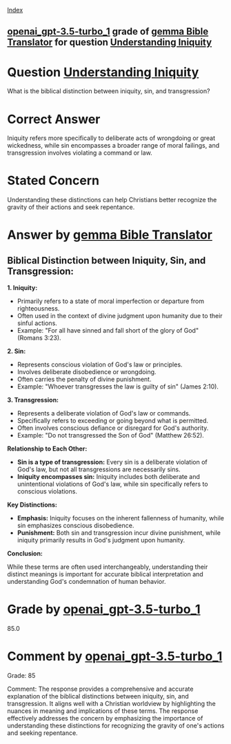
[Index](../../../../index.md)
## [openai_gpt-3.5-turbo_1](../../../grading_models/openai_gpt-3.5-turbo_1.md) grade of [gemma Bible Translator](../../../answering_models/gemma_Bible_Translator.md) for question [Understanding Iniquity](../../../questions/Understanding_Iniquity.md)

# Question [Understanding Iniquity](../../../questions/Understanding_Iniquity.md)
What is the biblical distinction between iniquity, sin, and transgression?

# Correct Answer
Iniquity refers more specifically to deliberate acts of wrongdoing or great wickedness, while sin encompasses a broader range of moral failings, and transgression involves violating a command or law.

# Stated Concern
Understanding these distinctions can help Christians better recognize the gravity of their actions and seek repentance.

# Answer by [gemma Bible Translator](../../../answering_models/gemma_Bible_Translator.md)
## Biblical Distinction between Iniquity, Sin, and Transgression:

**1. Iniquity:**

* Primarily refers to a state of moral imperfection or departure from righteousness.
* Often used in the context of divine judgment upon humanity due to their sinful actions.
* Example: "For all have sinned and fall short of the glory of God" (Romans 3:23).

**2. Sin:**

* Represents conscious violation of God's law or principles.
* Involves deliberate disobedience or wrongdoing.
* Often carries the penalty of divine punishment.
* Example: "Whoever transgresses the law is guilty of sin" (James 2:10).

**3. Transgression:**

* Represents a deliberate violation of God's law or commands.
* Specifically refers to exceeding or going beyond what is permitted.
* Often involves conscious defiance or disregard for God's authority.
* Example: "Do not transgressed the Son of God" (Matthew 26:52).

**Relationship to Each Other:**

* **Sin is a type of transgression:** Every sin is a deliberate violation of God's law, but not all transgressions are necessarily sins.
* **Iniquity encompasses sin:** Iniquity includes both deliberate and unintentional violations of God's law, while sin specifically refers to conscious violations.

**Key Distinctions:**

* **Emphasis:** Iniquity focuses on the inherent fallenness of humanity, while sin emphasizes conscious disobedience.
* **Punishment:** Both sin and transgression incur divine punishment, while iniquity primarily results in God's judgment upon humanity.

**Conclusion:**

While these terms are often used interchangeably, understanding their distinct meanings is important for accurate biblical interpretation and understanding God's condemnation of human behavior.

# Grade by [openai_gpt-3.5-turbo_1](../../../grading_models/openai_gpt-3.5-turbo_1.md)
85.0

# Comment by [openai_gpt-3.5-turbo_1](../../../grading_models/openai_gpt-3.5-turbo_1.md)
Grade: 85

Comment: The response provides a comprehensive and accurate explanation of the biblical distinctions between iniquity, sin, and transgression. It aligns well with a Christian worldview by highlighting the nuances in meaning and implications of these terms. The response effectively addresses the concern by emphasizing the importance of understanding these distinctions for recognizing the gravity of one's actions and seeking repentance.
